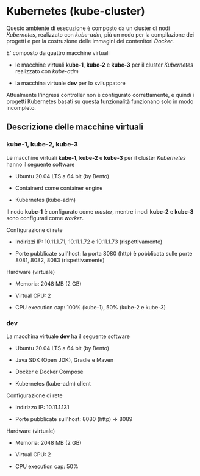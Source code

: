 # Kubernetes (kube-cluster)

Questo ambiente di esecuzione è composto da un cluster di nodi *Kubernetes*, realizzato con *kube-adm*, 
più un nodo per la compilazione dei progetti e per la costruzione delle immagini dei contenitori *Docker*. 

E' composto da quattro macchine virtuali

* le macchine virtuali **kube-1**, **kube-2** e **kube-3** per il cluster *Kubernetes* realizzato con *kube-adm* 

* la macchina virtuale **dev** per lo sviluppatore 

Attualmente l'ingress controller non è configurato correttamente, e quindi i progetti Kubernetes basati su questa funzionalità funzionano solo in modo incompleto.


## Descrizione delle macchine virtuali 

### kube-1, kube-2, kube-3

Le macchine virtuali **kube-1**, **kube-2** e **kube-3** per il cluster *Kubernetes* hanno il seguente software 

* Ubuntu 20.04 LTS a 64 bit (by Bento) 

* Containerd come container engine  

* Kubernetes (kube-adm) 

Il nodo **kube-1** è configurato come *master*, mentre i nodi **kube-2** e **kube-3** sono configurati come *worker*. 

Configurazione di rete 

* Indirizzi IP: 10.11.1.71, 10.11.1.72 e 10.11.1.73 (rispettivamente) 

* Porte pubblicate sull'host: la porta 8080 (http) è pobblicata sulle porte 8081, 8082, 8083 (rispettivamente)

Hardware (virtuale) 

* Memoria: 2048 MB (2 GB)  

* Virtual CPU: 2 

* CPU execution cap: 100% (kube-1), 50% (kube-2 e kube-3) 

### dev

La macchina virtuale **dev** ha il seguente software 

* Ubuntu 20.04 LTS a 64 bit (by Bento) 

* Java SDK (Open JDK), Gradle e Maven 

* Docker e Docker Compose 

* Kubernetes (kube-adm) client 

Configurazione di rete 

* Indirizzo IP: 10.11.1.131 

* Porte pubblicate sull'host: 8080 (http) -> 8089   

Hardware (virtuale) 

* Memoria: 2048 MB (2 GB)  

* Virtual CPU: 2 

* CPU execution cap: 50% 
